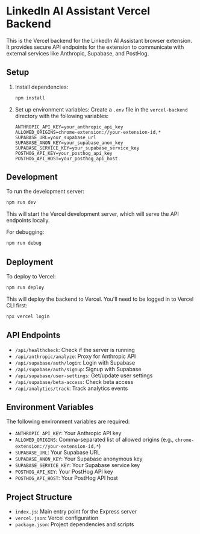 # LinkedIn AI Assistant Vercel Backend

This is the Vercel backend for the LinkedIn AI Assistant browser extension. It provides secure API endpoints for the extension to communicate with external services like Anthropic, Supabase, and PostHog.

## Setup

1. Install dependencies:
   ```bash
   npm install
   ```

2. Set up environment variables:
   Create a `.env` file in the `vercel-backend` directory with the following variables:
   ```
   ANTHROPIC_API_KEY=your_anthropic_api_key
   ALLOWED_ORIGINS=chrome-extension://your-extension-id,*
   SUPABASE_URL=your_supabase_url
   SUPABASE_ANON_KEY=your_supabase_anon_key
   SUPABASE_SERVICE_KEY=your_supabase_service_key
   POSTHOG_API_KEY=your_posthog_api_key
   POSTHOG_API_HOST=your_posthog_api_host
   ```

## Development

To run the development server:
```bash
npm run dev
```

This will start the Vercel development server, which will serve the API endpoints locally.

For debugging:
```bash
npm run debug
```

## Deployment

To deploy to Vercel:
```bash
npm run deploy
```

This will deploy the backend to Vercel. You'll need to be logged in to Vercel CLI first:
```bash
npx vercel login
```

## API Endpoints

- `/api/healthcheck`: Check if the server is running
- `/api/anthropic/analyze`: Proxy for Anthropic API
- `/api/supabase/auth/login`: Login with Supabase
- `/api/supabase/auth/signup`: Signup with Supabase
- `/api/supabase/user-settings`: Get/update user settings
- `/api/supabase/beta-access`: Check beta access
- `/api/analytics/track`: Track analytics events

## Environment Variables

The following environment variables are required:

- `ANTHROPIC_API_KEY`: Your Anthropic API key
- `ALLOWED_ORIGINS`: Comma-separated list of allowed origins (e.g., `chrome-extension://your-extension-id,*`)
- `SUPABASE_URL`: Your Supabase URL
- `SUPABASE_ANON_KEY`: Your Supabase anonymous key
- `SUPABASE_SERVICE_KEY`: Your Supabase service key
- `POSTHOG_API_KEY`: Your PostHog API key
- `POSTHOG_API_HOST`: Your PostHog API host

## Project Structure

- `index.js`: Main entry point for the Express server
- `vercel.json`: Vercel configuration
- `package.json`: Project dependencies and scripts

